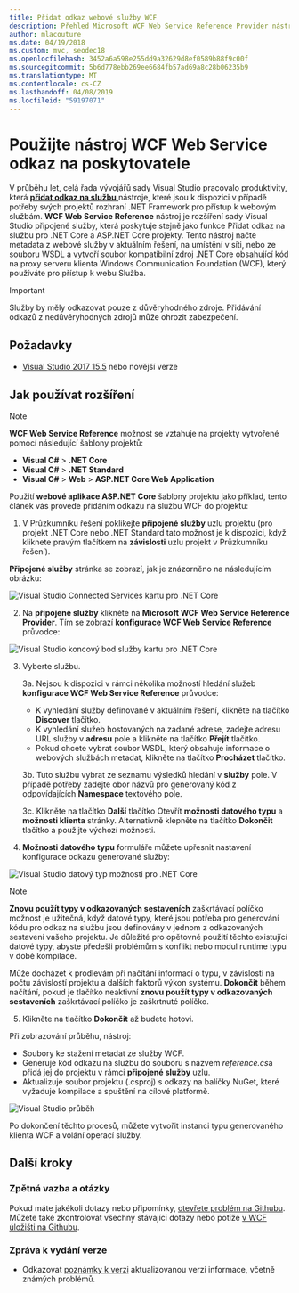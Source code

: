 ```yaml
---
title: Přidat odkaz webové služby WCF
description: Přehled Microsoft WCF Web Service Reference Provider nástroj, který přidá funkce pro projekty .NET Core a ASP.NET Core, podobně jako přidat odkaz na službu pro projekty .NET Framework.
author: mlacouture
ms.date: 04/19/2018
ms.custom: mvc, seodec18
ms.openlocfilehash: 3452a6a598e255dd9a32629d8ef0589b88f9c00f
ms.sourcegitcommit: 5b6d778ebb269ee6684fb57ad69a8c28b06235b9
ms.translationtype: MT
ms.contentlocale: cs-CZ
ms.lasthandoff: 04/08/2019
ms.locfileid: "59197071"
---
```

# <a name="use-the-wcf-web-service-reference-provider-tool"></a>Použijte nástroj WCF Web Service odkaz na poskytovatele

V průběhu let, celá řada vývojářů sady Visual Studio pracovalo produktivity, která [ **přidat odkaz na službu** ](/visualstudio/data-tools/how-to-add-update-or-remove-a-wcf-data-service-reference) nástroje, které jsou k dispozici v případě potřeby svých projektů rozhraní .NET Framework pro přístup k webovým službám.  **WCF Web Service Reference** nástroj je rozšíření sady Visual Studio připojené služby, která poskytuje stejně jako funkce Přidat odkaz na službu pro .NET Core a ASP.NET Core projekty. Tento nástroj načte metadata z webové služby v aktuálním řešení, na umístění v síti, nebo ze souboru WSDL a vytvoří soubor kompatibilní zdroj .NET Core obsahující kód na proxy serveru klienta Windows Communication Foundation (WCF), který používáte pro přístup k webu Služba.

> [!IMPORTANT]
> Služby by měly odkazovat pouze z důvěryhodného zdroje. Přidávání odkazů z nedůvěryhodných zdrojů může ohrozit zabezpečení. 

## <a name="prerequisites"></a>Požadavky

* [Visual Studio 2017 15.5](https://aka.ms/vsdownload?utm_source=mscom&utm_campaign=msdocs) nebo novější verze

## <a name="how-to-use-the-extension"></a>Jak používat rozšíření

> [!NOTE]
> **WCF Web Service Reference** možnost se vztahuje na projekty vytvořené pomocí následující šablony projektů:
> * **Visual C#** > **.NET Core**
> * **Visual C#** > **.NET Standard**
> * **Visual C#** > **Web** > **ASP.NET Core Web Application**

Použití **webové aplikace ASP.NET Core** šablony projektu jako příklad, tento článek vás provede přidáním odkazu na službu WCF do projektu:

1. V Průzkumníku řešení poklikejte **připojené služby** uzlu projektu (pro projekt .NET Core nebo .NET Standard tato možnost je k dispozici, když kliknete pravým tlačítkem na **závislosti** uzlu projekt v Průzkumníku řešení).

**Připojené služby** stránka se zobrazí, jak je znázorněno na následujícím obrázku:

![Visual Studio Connected Services kartu pro .NET Core](./media/wcf-web-service-reference-guide/wcfcs-ConnectedServicesPage.png)

2. Na **připojené služby** klikněte na **Microsoft WCF Web Service Reference Provider**. Tím se zobrazí **konfigurace WCF Web Service Reference** průvodce:

![Visual Studio koncový bod služby kartu pro .NET Core](./media/wcf-web-service-reference-guide/wcfcs-ServiceEndpointPage.png)

3. Vyberte službu.

    3a. Nejsou k dispozici v rámci několika možností hledání služeb **konfigurace WCF Web Service Reference** průvodce:
    
     * K vyhledání služby definované v aktuálním řešení, klikněte na tlačítko **Discover** tlačítko. 
     * K vyhledání služeb hostovaných na zadané adrese, zadejte adresu URL služby v **adresu** pole a klikněte na tlačítko **Přejít** tlačítko.
     * Pokud chcete vybrat soubor WSDL, který obsahuje informace o webových službách metadat, klikněte na tlačítko **Procházet** tlačítko. 
     
    3b. Tuto službu vybrat ze seznamu výsledků hledání v **služby** pole. V případě potřeby zadejte obor názvů pro generovaný kód z odpovídajících **Namespace** textového pole.
    
    3c. Klikněte na tlačítko **Další** tlačítko Otevřít **možnosti datového typu** a **možnosti klienta** stránky. Alternativně klepněte na tlačítko **Dokončit** tlačítko a použijte výchozí možnosti.

4. **Možnosti datového typu** formuláře můžete upřesnit nastavení konfigurace odkazu generované služby:

![Visual Studio datový typ možnosti pro .NET Core](./media/wcf-web-service-reference-guide/wcfcs-DataTypesPage.png)

> [!NOTE]
> **Znovu použít typy v odkazovaných sestaveních** zaškrtávací políčko možnost je užitečná, když datové typy, které jsou potřeba pro generování kódu pro odkaz na službu jsou definovány v jednom z odkazovaných sestavení vašeho projektu.  Je důležité pro opětovné použití těchto existující datové typy, abyste předešli problémům s konflikt nebo modul runtime typu v době kompilace.

Může docházet k prodlevám při načítání informací o typu, v závislosti na počtu závislostí projektu a dalších faktorů výkon systému. **Dokončit** během načítání, pokud je tlačítko neaktivní **znovu použít typy v odkazovaných sestaveních** zaškrtávací políčko je zaškrtnuté políčko.

5. Klikněte na tlačítko **Dokončit** až budete hotovi.

Při zobrazování průběhu, nástroj:

* Soubory ke stažení metadat ze služby WCF. 
* Generuje kód odkazu na službu do souboru s názvem *reference.cs*a přidá jej do projektu v rámci **připojené služby** uzlu. 
* Aktualizuje soubor projektu (.csproj) s odkazy na balíčky NuGet, které vyžaduje kompilace a spuštění na cílové platformě.

![Visual Studio průběh](./media/wcf-web-service-reference-guide/wcfcs-ProgressWindow.png)

Po dokončení těchto procesů, můžete vytvořit instanci typu generovaného klienta WCF a volání operací služby.

## <a name="next-steps"></a>Další kroky

### <a name="feedback--questions"></a>Zpětná vazba a otázky
Pokud máte jakékoli dotazy nebo připomínky, [otevřete problém na Githubu](https://github.com/dotnet/wcf/issues/new). Můžete také zkontrolovat všechny stávající dotazy nebo potíže [v WCF úložišti na Githubu](https://github.com/dotnet/wcf/issues?utf8=%E2%9C%93&q=is:issue%20label:tooling).

### <a name="release-notes"></a>Zpráva k vydání verze
* Odkazovat [poznámky k verzi](https://github.com/dotnet/wcf/blob/master/release-notes/WCF-Web-Service-Reference-notes.md) aktualizovanou verzi informace, včetně známých problémů. 
